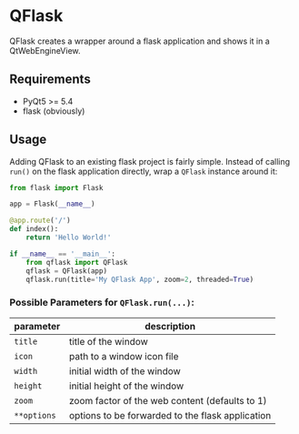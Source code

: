 # QFlask
QFlask creates a wrapper around a flask application and shows it in a QtWebEngineView.

## Requirements
- PyQt5 >= 5.4
- flask (obviously)

## Usage
Adding QFlask to an existing flask project is fairly simple. Instead of calling `run()` on the flask application directly, wrap a `QFlask` instance around it:

```python
from flask import Flask

app = Flask(__name__)

@app.route('/')
def index():
    return 'Hello World!'

if __name__ == '__main__':
    from qflask import QFlask
    qflask = QFlask(app)
    qflask.run(title='My QFlask App', zoom=2, threaded=True)
```

### Possible Parameters for `QFlask.run(...)`:
| parameter   | description                                      |
|-------------|--------------------------------------------------|
| `title`     | title of the window                              |
| `icon`      | path to a window icon file                       |
| `width`     | initial width of the window                      |
| `height`    | initial height of the window                     |
| `zoom`      | zoom factor of the web content (defaults to 1)   |
| `**options` | options to be forwarded to the flask application |
